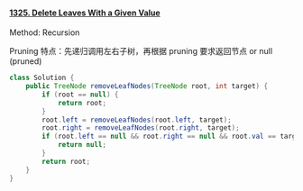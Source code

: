 #### [1325. Delete Leaves With a Given Value](https://leetcode-cn.com/problems/delete-leaves-with-a-given-value/)

Method: Recursion

Pruning 特点：先递归调用左右子树，再根据 pruning 要求返回节点 or null (pruned)

```java
class Solution {
    public TreeNode removeLeafNodes(TreeNode root, int target) {
        if (root == null) {
            return root;
        }
        root.left = removeLeafNodes(root.left, target);
        root.right = removeLeafNodes(root.right, target);
        if (root.left == null && root.right == null && root.val == target) {
            return null;
        }
        return root;
    }
}
```

